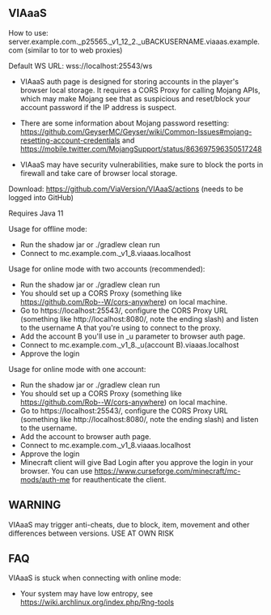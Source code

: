 VIAaaS
---
How to use: server.example.com._p25565._v1_12_2._uBACKUSERNAME.viaaas.example.com (similar to tor to web proxies)

Default WS URL: wss://localhost:25543/ws

- VIAaaS auth page is designed for storing accounts in the player's browser local storage.
 It requires a CORS Proxy for calling Mojang APIs, which may make Mojang see that
 as suspicious and reset/block your account password if the IP address is suspect.

- There are some information about Mojang password resetting:
  https://github.com/GeyserMC/Geyser/wiki/Common-Issues#mojang-resetting-account-credentials and
  https://mobile.twitter.com/MojangSupport/status/863697596350517248

- VIAaaS may have security vulnerabilities, make sure to block the ports in firewall and take care of browser local storage.

Download: https://github.com/ViaVersion/VIAaaS/actions (needs to be logged into GitHub)

Requires Java 11

Usage for offline mode:
- Run the shadow jar or ./gradlew clean run
- Connect to mc.example.com._v1_8.viaaas.localhost

Usage for online mode with two accounts (recommended):
- Run the shadow jar or ./gradlew clean run
- You should set up a CORS Proxy (something like https://github.com/Rob--W/cors-anywhere) on local machine.
- Go to https://localhost:25543/, configure the CORS Proxy URL (something like http://localhost:8080/,
  note the ending slash) and listen to the username A that you're using to connect to the proxy.
- Add the account B you'll use in _u parameter to browser auth page.
- Connect to mc.example.com._v1_8._u(account B).viaaas.localhost
- Approve the login

Usage for online mode with one account:
- Run the shadow jar or ./gradlew clean run
- You should set up a CORS Proxy (something like https://github.com/Rob--W/cors-anywhere) on local machine.
- Go to https://localhost:25543/, configure the CORS Proxy URL (something like http://localhost:8080/,
  note the ending slash) and listen to the username.
- Add the account to browser auth page.
- Connect to mc.example.com._v1_8.viaaas.localhost
- Approve the login
- Minecraft client will give Bad Login after you approve the login in your browser. You can use
  https://www.curseforge.com/minecraft/mc-mods/auth-me for reauthenticate the client.

## WARNING
VIAaaS may trigger anti-cheats, due to block, item, movement and other differences between versions. USE AT OWN RISK

## FAQ
VIAaaS is stuck when connecting with online mode:
- Your system may have low entropy, see https://wiki.archlinux.org/index.php/Rng-tools
